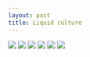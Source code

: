 ```yaml
---
layout: post
title: Liquid culture
---
```


<img src="https://dl.dropboxusercontent.com/u/16334624/150.JPG">

<img src="https://dl.dropboxusercontent.com/u/16334624/151.JPG">

<img src="https://dl.dropboxusercontent.com/u/16334624/162.JPG">

<img src="https://dl.dropboxusercontent.com/u/16334624/156.JPG">

<img src="https://dl.dropboxusercontent.com/u/16334624/229.JPG">

<img src="https://dl.dropboxusercontent.com/u/16334624/232.JPG">
